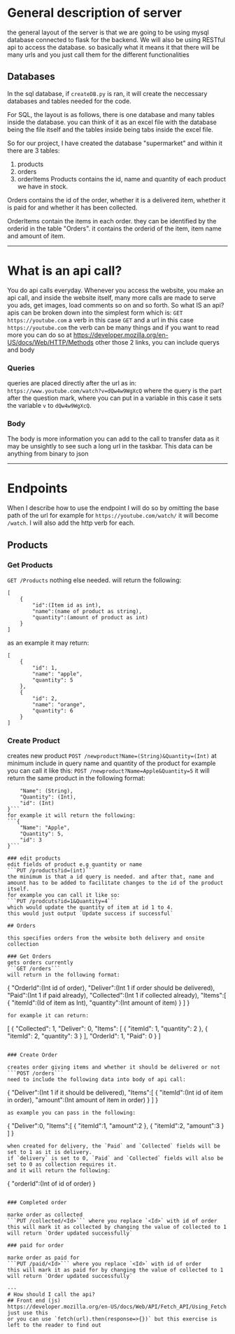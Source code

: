 
# General description of server

the general layout of the server is that we are going to be using mysql database connected to flask for the backend. We will also be using RESTful api to access the database. so basically what it means it that there will be many urls and you just call them for the different functionalities

## Databases

In the sql database, if `createDB.py` is ran, it will create the neccessary databases and tables needed for the code.

For SQL, the layout is as follows, there is one database and many tables inside the database. you can think of it as an excel file with the database being the file itself and the tables inside being tabs inside the excel file.

So for our project, I have created the database "supermarket" and within it there are 3 tables:
1. products
2. orders
3. orderItems
Products contains the id, name and quantity of each product we have in stock.

Orders contains the id of the order, whether it is a delivered item, whether it is paid for and whether it has been collected.

OrderItems contain the items in each order. they can be identified by the orderid in the table "Orders". it contains the orderid of the item, item name and amount of item.



---

# What is an api call?

You do api calls everyday. Whenever you access the website, you make an api call, and inside the website itself, many more calls are made to serve you ads, get images, load comments so on and so forth. 
So what IS an api?
apis can be broken down into the simplest form which is:
```GET https://youtube.com```
a verb in this case `GET` and a url in this case `https://youtube.com`
the verb can be many things and if you want to read more you can do so at https://developer.mozilla.org/en-US/docs/Web/HTTP/Methods 
other those 2 links, you can include querys and body

### Queries

queries are placed directly after the url as in:
```https://www.youtube.com/watch?v=dQw4w9WgXcQ```
where the query is the part after the question mark, where you can put in a variable in this case it sets the variable `v` to `dQw4w9WgXcQ`.

### Body

The body is more information you can add to the call to transfer data as it may be unsightly to see such a long url in the taskbar. This data can be anything from binary to json 


---

# Endpoints

When I describe how to use the endpoint I will do so by omitting the base path of the url for example for `https://youtube.com/watch/` it will become `/watch`. I will also add the http verb for each.

## Products

### Get Products

```GET /Products```
nothing else needed.
will return the following:
```
[
	{
		"id":(Item id as int),
		"name":(name of product as string),
		"quantity":(amount of product as int)
	}
]
```
as an example it may return:
```
[
    {
        "id": 1,
        "name": "apple",
        "quantity": 5
    },
    {
        "id": 2,
        "name": "orange",
        "quantity": 6
    }
]
```

### Create Product
creates new product
```POST /newproduct?Name=(String)&Quantity=(Int)```
at minimum include in query name and quantity of the product for example you can call it like this:
```POST /newproduct?Name=Apple&Quantity=5```
it will return the same product in the following format:
```{
    "Name": (String),
    "Quantity": (Int),
    "id": (Int)
}```
for example it will return the following:
```{
    "Name": "Apple",
    "Quantity": 5,
    "id": 3
}```

### edit products
edit fields of product e.g quantity or name
```PUT /products?id=(int)```
the minimum is that a id query is needed. and after that, name and amount has to be added to facilitate changes to the id of the product itself.
for example you can call it like so:
```PUT /prodcuts?id=1&Quantity=4```
which would update the quantity of item at id 1 to 4.
this would just output `Update success if successful`

## Orders

this specifies orders from the website both delivery and onsite collection

### Get Orders
gets orders currently
```GET /orders```
will return in the following format:
```
{
    "OrderId":(Int id of order),
    "Deliver":(Int 1 if order should be delivered),
    "Paid":(Int 1 if paid already),
    "Collected":(Int 1 if collected already),
    "Items":[
	{
	    "itemId":(Id of item as Int),
	    "quantity":(Int amount of item)
	}
    ]
}
```
for example it can return:
```
[
    {
        "Collected": 1,
        "Deliver": 0,
        "Items": [
            {
                "itemId": 1,
                "quantity": 2
            },
            {
                "itemId": 2,
                "quantity": 3
            }
        ],
        "OrderId": 1,
        "Paid": 0
    }
]
```

### Create Order

creates order giving items and whether it should be delivered or not
```POST /orders```
need to include the following data into body of api call:
```
{
    "Deliver":(Int 1 if it should be delivered),
    "Items":[
        {
            "itemId":(Int id of item in order),
            "amount":(Int amount of item in order)
        }
    ]
}
```
as example you can pass in the following:
```
{
    "Deliver":0,
    "Items":[
        {
            "itemId":1,
            "amount":2
        },
        {
            "itemId":2,
            "amount":3
        }
    ]
}
```
when created for delivery, the `Paid` and `Collected` fields will be set to 1 as it is delivery.
if `delivery` is set to 0, `Paid` and `Collected` fields will also be set to 0 as collection requires it.
and it will return the following:
```
{
"orderId":(Int of id of order)
}
```

### Completed order

marke order as collected
```PUT /collected/<Id>``` where you replace `<Id>` with id of order
this will mark it as collected by changing the value of collected to 1
will return `Order updated successfully`

### paid for order

marke order as paid for
```PUT /paid/<Id>``` where you replace `<Id>` with id of order
this will mark it as paid for by changing the value of collected to 1
will return `Order updated successfully`

---
# How should I call the api?
## Front end (js)
https://developer.mozilla.org/en-US/docs/Web/API/Fetch_API/Using_Fetch 
just use this
or you can use `fetch(url).then(response=>{})` but this exercise is left to the reader to find out
